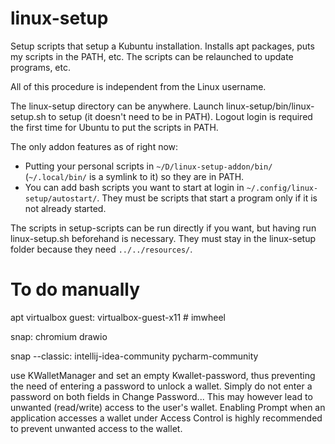 # linux-setup

Setup scripts that setup a Kubuntu installation. Installs apt packages, puts my scripts in the PATH, etc. The scripts can be relaunched to update programs, etc.

All of this procedure is independent from the Linux username.

The linux-setup directory can be anywhere. Launch linux-setup/bin/linux-setup.sh to setup (it doesn't need to be in PATH). Logout login is required the first time for Ubuntu to put the scripts in PATH.

The only addon features as of right now:
- Putting your personal scripts in `~/D/linux-setup-addon/bin/` (`~/.local/bin/` is a symlink to it) so they are in PATH.
- You can add bash scripts you want to start at login in `~/.config/linux-setup/autostart/`. They must be scripts that start a program only if it is not already started.

The scripts in setup-scripts can be run directly if you want, but having run linux-setup.sh beforehand is necessary. They must stay in the linux-setup folder because they need `../../resources/`.

# To do manually

apt virtualbox guest: virtualbox-guest-x11 # imwheel

snap: chromium drawio

snap --classic: intellij-idea-community pycharm-community

use KWalletManager and set an empty Kwallet-password, thus preventing the need of entering a password to unlock a wallet. Simply do not enter a password on both fields in Change Password... This may however lead to unwanted (read/write) access to the user's wallet. Enabling Prompt when an application accesses a wallet under Access Control is highly recommended to prevent unwanted access to the wallet.
